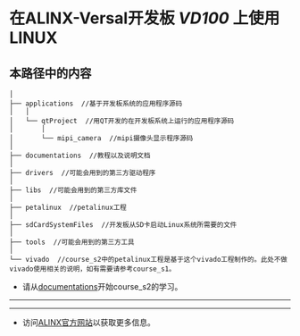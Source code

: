 # 在ALINX-Versal开发板 ***VD100*** 上使用LINUX
## 本路径中的内容 
	│
	├── applications  //基于开发板系统的应用程序源码
	│	│
	│ 	└── qtProject  //用QT开发的在开发板系统上运行的应用程序源码
	│ 		│
	│ 		└── mipi_camera  //mipi摄像头显示程序源码
	│
	├── documentations  //教程以及说明文档
	│
	├── drivers  //可能会用到的第三方驱动程序
	│
	├── libs  //可能会用到的第三方库文件
	│
	├── petalinux  //petalinux工程
	│
	├── sdCardSystemFiles  //开发板从SD卡启动Linux系统所需要的文件
	│
	├── tools  //可能会用到的第三方工具
	│
	└── vivado  //course_s2中的petalinux工程是基于这个vivado工程制作的。此处不做vivado使用相关的说明，如有需要请参考course_s1。
	
- 请从[documentations](./documentations)开始course_s2的学习。

---
---
- 访问[ALINX官方网站](https://www.alinx.com)以获取更多信息。
